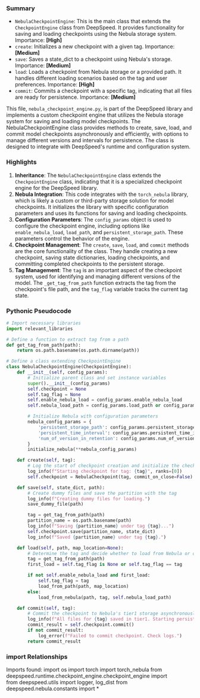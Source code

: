 

### Summary



* `NebulaCheckpointEngine`: This is the main class that extends the `CheckpointEngine` class from DeepSpeed. It provides functionality for saving and loading checkpoints using the Nebula storage system. Importance: **[High]**
* `create`: Initializes a new checkpoint with a given tag. Importance: **[Medium]**
* `save`: Saves a state_dict to a checkpoint using Nebula's storage. Importance: **[Medium]**
* `load`: Loads a checkpoint from Nebula storage or a provided path. It handles different loading scenarios based on the tag and user preferences. Importance: **[High]**
* `commit`: Commits a checkpoint with a specific tag, indicating that all files are ready for persistence. Importance: **[Medium]** 

This file, `nebula_checkpoint_engine.py`, is part of the DeepSpeed library and implements a custom checkpoint engine that utilizes the Nebula storage system for saving and loading model checkpoints. The NebulaCheckpointEngine class provides methods to create, save, load, and commit model checkpoints asynchronously and efficiently, with options to manage different versions and intervals for persistence. The class is designed to integrate with DeepSpeed's runtime and configuration system.

### Highlights



1. **Inheritance**: The `NebulaCheckpointEngine` class extends the `CheckpointEngine` class, indicating that it is a specialized checkpoint engine for the DeepSpeed library.
2. **Nebula Integration**: This code integrates with the `torch_nebula` library, which is likely a custom or third-party storage solution for model checkpoints. It initializes the library with specific configuration parameters and uses its functions for saving and loading checkpoints.
3. **Configuration Parameters**: The `config_params` object is used to configure the checkpoint engine, including options like `enable_nebula_load`, `load_path`, and `persistent_storage_path`. These parameters control the behavior of the engine.
4. **Checkpoint Management**: The `create`, `save`, `load`, and `commit` methods are the core functionality of the class. They handle creating a new checkpoint, saving state dictionaries, loading checkpoints, and committing completed checkpoints to the persistent storage.
5. **Tag Management**: The `tag` is an important aspect of the checkpoint system, used for identifying and managing different versions of the model. The `_get_tag_from_path` function extracts the tag from the checkpoint's file path, and the `tag_flag` variable tracks the current tag state.

### Pythonic Pseudocode

```python
# Import necessary libraries
import relevant_libraries

# Define a function to extract tag from a path
def get_tag_from_path(path):
    return os.path.basename(os.path.dirname(path))

# Define a class extending CheckpointEngine
class NebulaCheckpointEngine(CheckpointEngine):
    def __init__(self, config_params):
        # Initialize parent class and set instance variables
        super().__init__(config_params)
        self.checkpoint = None
        self.tag_flag = None
        self.enable_nebula_load = config_params.enable_nebula_load
        self.nebula_load_path = config_params.load_path or config_params.persistent_storage_path

        # Initialize Nebula with configuration parameters
        nebula_config_params = {
            'persistent_storage_path': config_params.persistent_storage_path,
            'persistent_time_interval': config_params.persistent_time_interval,
            'num_of_version_in_retention': config_params.num_of_version_in_retention,
        }
        initialize_nebula(**nebula_config_params)

    def create(self, tag):
        # Log the start of checkpoint creation and initialize the checkpoint
        log_info(f"Starting checkpoint for tag: {tag}", ranks=[0])
        self.checkpoint = NebulaCheckpoint(tag, commit_on_close=False)

    def save(self, state_dict, path):
        # Create dummy files and save the partition with the tag
        log_info(f"Creating dummy files for loading.")
        save_dummy_file(path)

        tag = get_tag_from_path(path)
        partition_name = os.path.basename(path)
        log_info(f"Saving {partition_name} under tag {tag}...")
        self.checkpoint.save(partition_name, state_dict)
        log_info(f"Saved {partition_name} under tag {tag}.")

    def load(self, path, map_location=None):
        # Determine the tag and decide whether to load from Nebula or directly from the path
        tag = get_tag_from_path(path)
        first_load = self.tag_flag is None or self.tag_flag == tag

        if not self.enable_nebula_load and first_load:
            self.tag_flag = tag
            load_from_path(path, map_location)
        else:
            load_from_nebula(path, tag, self.nebula_load_path)

    def commit(self, tag):
        # Commit the checkpoint to Nebula's tier1 storage asynchronously
        log_info(f"All files for {tag} saved in tier1. Starting persistence.")
        commit_result = self.checkpoint.commit()
        if not commit_result:
            log_error(f"Failed to commit checkpoint. Check logs.")
        return commit_result
```


### import Relationships

Imports found:
import os
import torch
import torch_nebula
from deepspeed.runtime.checkpoint_engine.checkpoint_engine import \
from deepspeed.utils import logger, log_dist
from deepspeed.nebula.constants import *